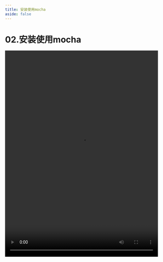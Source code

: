 ```yaml
---
title: 安装使用mocha
aside: false
---
```


# 02.安装使用mocha

<video autoplay src="http://qn.chinavanes.com/nodejs/module-29/02.安装使用mocha.mp4" controls controlsList="nodownload" width="100%" height="680"/>

